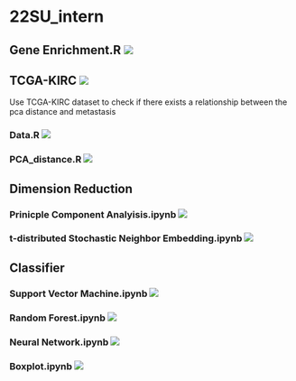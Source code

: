 # 22SU_intern
## Gene Enrichment.R <img src="https://img.shields.io/badge/Bioinformatics-276DC3?style=flat&logo=R&logoColor=white"/>
## TCGA-KIRC <img src="https://img.shields.io/badge/Bioinformatics-276DC3?style=flat&logo=R&logoColor=white"/>
Use TCGA-KIRC dataset to check if there exists a relationship between the pca distance and metastasis
### Data.R <img src="https://img.shields.io/badge/Data download and preprocessing-276DC3?style=flat&logo=R&logoColor=white"/>
### PCA_distance.R <img src="https://img.shields.io/badge/PCA and t-test-276DC3?style=flat&logo=R&logoColor=white"/>
## Dimension Reduction
### Prinicple Component Analyisis.ipynb <img src="https://img.shields.io/badge/sklearn-F7931E?style=flat&logo=scikit-learn&logoColor=white"/>
### t-distributed Stochastic Neighbor Embedding.ipynb <img src="https://img.shields.io/badge/sklearn-F7931E?style=flat&logo=scikit-learn&logoColor=white"/>
## Classifier
### Support Vector Machine.ipynb <img src="https://img.shields.io/badge/sklearn-F7931E?style=flat&logo=scikit-learn&logoColor=white"/>
### Random Forest.ipynb <img src="https://img.shields.io/badge/sklearn-F7931E?style=flat&logo=scikit-learn&logoColor=white"/>
### Neural Network.ipynb <img src="https://img.shields.io/badge/PyTorch-EE4C2C?style=flat&logo=PyTorch&logoColor=white"/>
### Boxplot.ipynb <img src="https://img.shields.io/badge/Matplotlib-3776AB?style=flat&logo=Python&logoColor=white"/>
